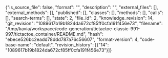 {"is_source_file": false, "format": "", "description": "", "external_files": [], "external_methods": [], "published": [], "classes": [], "methods": [], "calls": [], "search-terms": [], "state": 2, "file_id": 2, "knowledge_revision": 14, "git_revision": "1089617b19b1824da672cf85ff0cfa191f456e73", "filename": "/tmp/kavia/workspace/code-generation/tictactoe-classic-991-997/tictactoe_container/README.md", "hash": "ebece526bc2eadd78ddd787a76c56607", "format-version": 4, "code-base-name": "default", "revision_history": [{"14": "1089617b19b1824da672cf85ff0cfa191f456e73"}]}